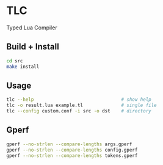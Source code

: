 # TLC

Typed Lua Compiler

## Build + Install

```sh
cd src
make install
```

## Usage

```sh
tlc --help                                # show help
tlc -o result.lua example.tl              # single file
tlc --config custom.conf -i src -o dst    # directory
```

## Gperf

```sh
gperf --no-strlen --compare-lengths args.gperf
gperf --no-strlen --compare-lengths config.gperf
gperf --no-strlen --compare-lengths tokens.gperf
```
